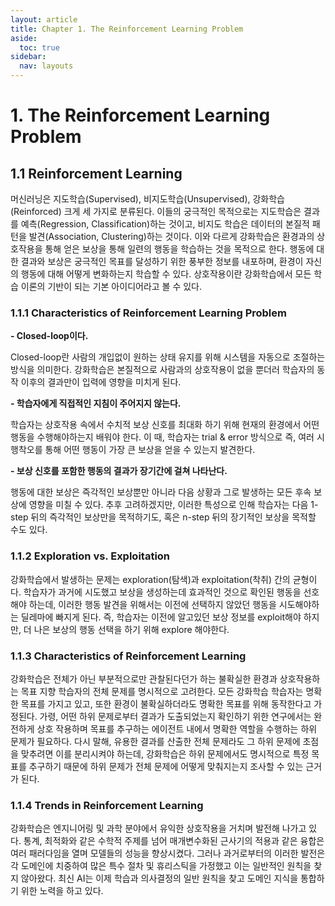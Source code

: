 ```yaml
---
layout: article
title: Chapter 1. The Reinforcement Learning Problem
aside:
  toc: true
sidebar:
  nav: layouts
---
```


# 1. The Reinforcement Learning Problem
## 1.1 Reinforcement Learning
머신러닝은 지도학습(Supervised), 비지도학습(Unsupervised), 강화학습(Reinforced) 크게 세 가지로 분류된다. 이들의 궁극적인 목적으로는 지도학습은 결과를 예측(Regression, Classification)하는 것이고, 비지도 학습은 데이터의 본질적 패턴을 발견(Association, Clustering)하는 것이다. 이와 다르게 강화학습은 환경과의 상호작용을 통해 얻은 보상을 통해 일련의 행동을 학습하는 것을 목적으로 한다. 행동에 대한 결과와 보상은 궁극적인 목표를 달성하기 위한 풍부한 정보를 내포하며, 환경이 자신의 행동에 대해 어떻게 변화하는지 학습할 수 있다. 상호작용이란 강화학습에서 모든 학습 이론의 기반이 되는 기본 아이디어라고 볼 수 있다. 

 

### 1.1.1 Characteristics of Reinforcement Learning Problem 
__- Closed-loop이다.__

Closed-loop란 사람의 개입없이 원하는 상태 유지를 위해 시스템을 자동으로 조절하는 방식을 의미한다. 강화학습은 본질적으로 사람과의 상호작용이 없을 뿐더러 학습자의 동작 이후의 결과만이 입력에 영향을 미치게 된다. 

 

__- 학습자에게 직접적인 지침이 주어지지 않는다.__

학습자는 상호작용 속에서 수치적 보상 신호를 최대화 하기 위해 현재의 환경에서 어떤 행동을 수행해야하는지 배워야 한다. 이 때, 학습자는 trial & error 방식으로 즉, 여러 시행착오를 통해 어떤 행동이 가장 큰 보상을 얻을 수 있는지 발견한다.

 

__- 보상 신호를 포함한 행동의 결과가 장기간에 걸쳐 나타난다.__

행동에 대한 보상은 즉각적인 보상뿐만 아니라 다음 상황과 그로 발생하는 모든 후속 보상에 영향을 미칠 수 있다. 추후 고려하겠지만, 이러한 특성으로 인해 학습자는 다음 1-step 뒤의 즉각적인 보상만을 목적하기도, 혹은 n-step 뒤의 장기적인 보상을 목적할 수도 있다. 

 

### 1.1.2 Exploration vs. Exploitation
강화학습에서 발생하는 문제는 exploration(탐색)과 exploitation(착취) 간의 균형이다. 학습자가 과거에 시도했고 보상을 생성하는데 효과적인 것으로 확인된 행동을 선호해야 하는데, 이러한 행동 발견을 위해서는 이전에 선택하지 않았던 행동을 시도해야하는 딜레마에 빠지게 된다. 즉, 학습자는 이전에 알고있던 보상 정보를 exploit해야 하지만, 더 나은 보상의 행동 선택을 하기 위해 explore 해야한다. 

 

### 1.1.3 Characteristics of Reinforcement Learning
강화학습은 전체가 아닌 부분적으로만 관찰된다던가 하는 불확실한 환경과 상호작용하는 목표 지향 학습자의 전체 문제를 명시적으로 고려한다. 모든 강화학습 학습자는 명확한 목표를 가지고 있고, 또한 환경이 불확실하더라도 명확한 목표를 위해 동작한다고 가정된다. 가령, 어떤 하위 문제로부터 결과가 도출되었는지 확인하기 위한 연구에서는 완전하게 상호 작용하며 목표를 추구하는 에이전트 내에서 명확한 역할을 수행하는 하위 문제가 필요하다. 다시 말해, 유용한 결과를 산출한 전체 문제라도 그 하위 문제에 초점을 맞추려면 이를 분리시켜야 하는데, 강화학습은 하위 문제에서도 명시적으로 특정 목표를 추구하기 때문에 하위 문제가 전체 문제에 어떻게 맞춰지는지 조사할 수 있는 근거가 된다. 

 

### 1.1.4 Trends in Reinforcement Learning
강화학습은 엔지니어링 및 과학 분야에서 유익한 상호작용을 거치며 발전해 나가고 있다. 통계, 최적화와 같은 수학적 주제를 넘어 매개변수화된 근사기의 적용과 같은 융합은 여러 패러다임을 열며 모델들의 성능을 향상시켰다. 그러나 과거로부터의 이러한 발전은 각 도메인에 치중하여 많은 특수 절차 및 휴리스틱을 가정했고 이는 일반적인 원칙을 찾지 않아왔다. 최신 AI는 이제 학습과 의사결정의 일반 원칙을 찾고 도메인 지식을 통합하기 위한 노력을 하고 있다. 
